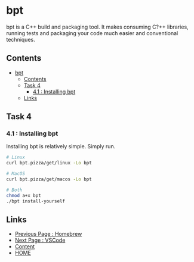 # bpt

bpt is a C++ build and packaging tool. It makes consuming C?++ libraries, running tests and packaging your code much easier and conventional techniques.

## Contents

- [bpt](#bpt)
  - [Contents](#contents)
  - [Task 4](#task-4)
    - [4.1 : Installing bpt](#41--installing-bpt)
  - [Links](#links)

## Task 4

### 4.1 : Installing bpt

Installing bpt is relatively simple. Simply run.

```sh
# Linux
curl bpt.pizza/get/linux -Lo bpt

# MacOS
curl bpt.pizza/get/macos -Lo bpt

# Both
chmod a+x bpt
./bpt install-yourself
```

## Links

- [Previous Page : Homebrew](/content/part1/tasks/homebrew.md)
- [Next Page : VSCode](/content/part1/tasks/vscode.md)
- [Content](/content/README.md)
- [HOME](/README.md)
